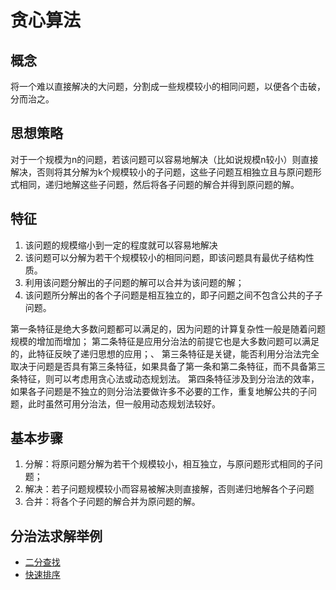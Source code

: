 # 贪心算法

## 概念
将一个难以直接解决的大问题，分割成一些规模较小的相同问题，以便各个击破，分而治之。

## 思想策略
对于一个规模为n的问题，若该问题可以容易地解决（比如说规模n较小）则直接解决，否则将其分解为k个规模较小的子问题，这些子问题互相独立且与原问题形式相同，递归地解这些子问题，然后将各子问题的解合并得到原问题的解。

## 特征
1. 该问题的规模缩小到一定的程度就可以容易地解决 
2. 该问题可以分解为若干个规模较小的相同问题，即该问题具有最优子结构性质。 
3. 利用该问题分解出的子问题的解可以合并为该问题的解； 
4. 该问题所分解出的各个子问题是相互独立的，即子问题之间不包含公共的子子问题。


第一条特征是绝大多数问题都可以满足的，因为问题的计算复杂性一般是随着问题规模的增加而增加； 
第二条特征是应用分治法的前提它也是大多数问题可以满足的，此特征反映了递归思想的应用；、 
第三条特征是关键，能否利用分治法完全取决于问题是否具有第三条特征，如果具备了第一条和第二条特征，而不具备第三条特征，则可以考虑用贪心法或动态规划法。 
第四条特征涉及到分治法的效率，如果各子问题是不独立的则分治法要做许多不必要的工作，重复地解公共的子问题，此时虽然可用分治法，但一般用动态规划法较好。

## 基本步骤
1. 分解：将原问题分解为若干个规模较小，相互独立，与原问题形式相同的子问题； 
2. 解决：若子问题规模较小而容易被解决则直接解，否则递归地解各个子问题 
3. 合并：将各个子问题的解合并为原问题的解。


## 分治法求解举例
- [二分查找](https://github.com/imwtr/data-structure-algorithm/blob/master/algorithm/search/%E4%BA%8C%E5%88%86%E6%9F%A5%E6%89%BE.md)
- [快速排序](https://github.com/imwtr/data-structure-algorithm/blob/master/algorithm/sort/%E5%BF%AB%E9%80%9F%E6%8E%92%E5%BA%8F.md)
